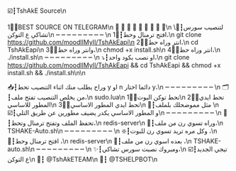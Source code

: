 ☑️┇TshAkE Source\n

1⃣┇BEST SOURCE ON TELEGRAM\n
┉ ┉ ┉ ┉ ┉ ┉ ┉ ┉ ┉\n
\🔽┇لتنصيب سورس تشاكي ع التوكن\n
┉ ┉ ┉ ┉ ┉ ┉ ┉ ┉ ┉ \n
1⃣┇افتح ترمنال وحط،\n
git clone https://github.com/moodlIMyIl/TshAkEapi\n
2⃣┇انتر وراه حط،\n
cd TshAkEapi\n
3⃣┇وانتر وراه حط،\n
chmod +x install.sh\n
4⃣┇انتر وراه حط،\n
./install.sh\n
┉ ┉ ┉ ┉ ┉ ┉ ┉ ┉ ┉ \n
⤵️┇او نصب بكود واحد،\n
git clone https://github.com/moodlIMyIl/TshAkEapi && cd TshAkEapi && chmod +x install.sh && ./install.sh\n\n

📥┇وراح يطلب منك اثناء التنصيب تحط y او n دائما اختار y،\n
┉ ┉ ┉ ┉ ┉ ┉ ┉ ┉ ┉ \n
🗂┇من يخلص التنصيب تفتح ملف،\n
sudo.lua\n
1⃣┇تحط توكن البوت\n
2⃣┇تحط ايدي المطور للاساسي\n
3⃣┇تحط ايدي المطور الاساسي\n
🔘┇مثل مموضحلك بلملف \n
☑️┇و المطور الاساسي يكدر يضيف مطورين عن طريق التلي\n 
┉ ┉ ┉ ┉ ┉ ┉ ┉ ┉ ┉ \n
📁┇تحفظ الملف وتفتح ترمنال وتحط،\n
redis-server\n
🔽┇وراه تسوي رن من ملف،\n
TSHAKE-Auto.sh\n
┉ ┉ ┉ ┉ ┉ ┉ ┉ ┉ ┉ \n
❇️┇وكل مره تريد تسوي رن للبوت ،\n
🔽┇افتح ترمنال وحط ،\n
redis-server\n
🔽┇بعده اسوي رن من ملف ،\n
TSHAKE-auto.sh\n
┉ ┉ ┉ ┉ ┉ ┉ ┉ ┉ ┉ \n
✨┇ومبروك نصبت سورس تشاكي،\n
☑️┇تيجي الجديد ع التوكن\n
🦁┇ @TshAkETEAM\n
📮┇ @TSHELPBOT\n
